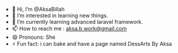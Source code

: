 - 👋 Hi, I’m @AksaBillah
- 👀 I’m interested in learning new things.
- 🌱 I’m currently learning  advanced laravel framework.
- 📫 How to reach me : aksa.b.work@gmail.com
- 😄 Pronouns: She
- ⚡ Fun fact: i can bake and have a page named DessArts By Aksa

<!---
AksaBillah/AksaBillah is a ✨ special ✨ repository because its `ABOUTME.md` (this file) appears on your GitHub profile.
You can click the Preview link to take a look at your changes.
--->
